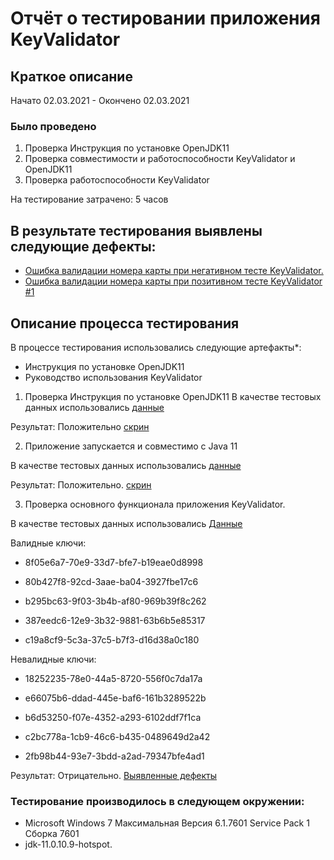 # Отчёт о тестировании приложения KeyValidator

## Краткое описание

Начато 02.03.2021 - Окончено 02.03.2021


### Было проведено

1. Проверка Инструкция по установке OpenJDK11
2. Проверка совместимости и работоспособности KeyValidator и OpenJDK11
3. Проверка работоспособности KeyValidator

На тестирование затрачено: 5 часов

## <a id="bag"/> В результате тестирования выявлены следующие дефекты:

* [Ошибка валидации номера карты при негативном тесте KeyValidator.](https://github.com/Sergei-Lychagin/jhomeworks-Z1-/issues/2#issue-820176305)
* [Ошибка валидации номера карты при позитивном тесте KeyValidator #1](https://github.com/Sergei-Lychagin/jhomeworks-Z1-/issues/1#issue-820169270)

## Описание процесса тестирования

В процессе тестирования использовались следующие артефакты*:

* Инструкция по установке OpenJDK11
* Руководство использования KeyValidator

1. Проверка Инструкция по установке OpenJDK11
 В качестве тестовых данных использовались [данные](openjdk11-manual.md)
 
 Результат: Положительно [скрин](https://github.com/Sergei-Lychagin/jhomeworks-Z1-/blob/master/pic/Resalt_jdk.png)

2. Приложение запускается и совместимо с Java 11

В качестве тестовых данных использовались [данные](user-manual.md)
 
Результат: Положительно. [скрин](https://github.com/Sergei-Lychagin/jhomeworks-Z1-/blob/master/pic/%D0%92%D0%B0%D0%BB%D0%B8%D0%B4.%D0%BA%D0%BB%D1%8E%D1%87_1.png)

3. Проверка основного функционала приложения KeyValidator.

В качестве тестовых данных использовались  [Данные](user-manual.md)

Валидные ключи:

* 8f05e6a7-70e9-33d7-bfe7-b19eae0d8998

* 80b427f8-92cd-3aae-ba04-3927fbe17c6

* b295bc63-9f03-3b4b-af80-969b39f8c262

* 387eedc6-12e9-3b32-9881-63b6b5e85317

* c19a8cf9-5c3a-37c5-b7f3-d16d38a0c180

Невалидные ключи:

* 18252235-78e0-44a5-8720-556f0c7da17a

* e66075b6-ddad-445e-baf6-161b3289522b

* b6d53250-f07e-4352-a293-6102ddf7f1ca

* c2bc778a-1cb9-46c6-b435-0489649d2a42

* 2fb98b44-93e7-3bdd-a2ad-79347bfe4ad1

Результат: Отрицательно. 
[Выявленные дефекты](#bag)

### Тестирование производилось в следующем окружении:

* Microsoft Windows 7 Максимальная Версия 6.1.7601 Service Pack 1 Сборка 7601
* jdk-11.0.10.9-hotspot.
